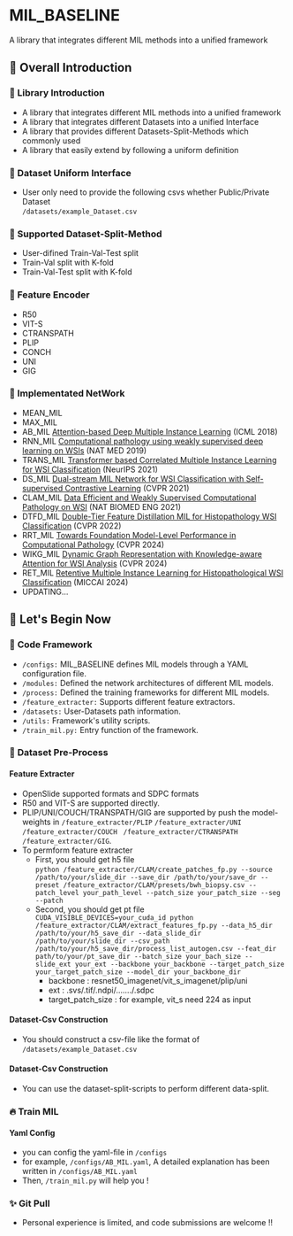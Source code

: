 # MIL_BASELINE
A library that integrates different MIL methods into a unified framework
## :memo: **Overall Introduction**
### :bookmark: Library Introduction
* A library that integrates different MIL methods into a unified framework
* A library that integrates different Datasets into a unified Interface
* A library that provides different Datasets-Split-Methods which commonly used
* A library that easily extend by following a uniform definition

### :bookmark: Dataset Uniform Interface
* User only need to provide the following csvs whether Public/Private Dataset<br/>
`/datasets/example_Dataset.csv`
  
### :bookmark: Supported Dataset-Split-Method
* User-difined Train-Val-Test split
* Train-Val split with K-fold
* Train-Val-Test split with K-fold

### :bookmark: Feature Encoder
* R50
* VIT-S
* CTRANSPATH
* PLIP
* CONCH
* UNI
* GIG
  
### :bookmark: Implementated NetWork
* MEAN_MIL
* MAX_MIL
* AB_MIL [Attention-based Deep Multiple Instance Learning](https://arxiv.org/abs/1802.04712) (ICML 2018)
* RNN_MIL [Computational pathology using weakly supervised deep learning on WSIs](https://pubmed.ncbi.nlm.nih.gov/31308507/) (NAT MED 2019)
* TRANS_MIL [Transformer based Correlated Multiple Instance Learning for WSI Classification](https://arxiv.org/abs/2106.00908) (NeurIPS 2021)
* DS_MIL [Dual-stream MIL Network for WSI Classification with Self-supervised Contrastive Learning](https://arxiv.org/abs/2011.08939) (CVPR 2021)
* CLAM_MIL [Data Efficient and Weakly Supervised Computational Pathology on WSI](https://arxiv.org/abs/2004.09666) (NAT BIOMED ENG 2021)
* DTFD_MIL [Double-Tier Feature Distillation MIL for Histopathology WSI Classification](https://arxiv.org/abs/2203.12081) (CVPR 2022)
* RRT_MIL [Towards Foundation Model-Level Performance in Computational Pathology](https://arxiv.org/abs/2402.17228) (CVPR 2024)
* WIKG_MIL [Dynamic Graph Representation with Knowledge-aware Attention for WSI Analysis](https://arxiv.org/abs/2403.07719) (CVPR 2024)
* RET_MIL [Retentive Multiple Instance Learning for Histopathological WSI Classification](https://arxiv.org/abs/2403.10858) (MICCAI 2024)
* UPDATING...

## :orange_book: Let's Begin Now
### 🔨 **Code Framework**
- `/configs:` MIL_BASELINE defines MIL models through a YAML configuration file.
- `/modules:` Defined the network architectures of different MIL models.
- `/process:` Defined the training frameworks for different MIL models.
- `/feature_extracter:` Supports different feature extractors.
- `/datasets:` User-Datasets path information.
- `/utils:` Framework's utility scripts.
- `/train_mil.py:` Entry function of the framework.

### 📁 **Dataset Pre-Process**
#### **Feature Extracter**
- OpenSlide supported formats and SDPC formats
- R50 and VIT-S are supported directly.
- PLIP/UNI/COUCH/TRANSPATH/GIG are supported by push the model-weights in `/feature_extracter/PLIP` `/feature_extracter/UNI` `/feature_extracter/COUCH ` `/feature_extracter/CTRANSPATH` `/feature_extracter/GIG`.
- To permform feature extracter </br>
  - First, you should get h5 file </br>
`python /feature_extracter/CLAM/create_patches_fp.py --source /path/to/your/slide_dir --save_dir /path/to/your/save_dr --preset /feature_extractor/CLAM/presets/bwh_biopsy.csv --patch_level your_path_level --patch_size your_patch_size --seg --patch` 
  - Second, you should get pt file </br>
`CUDA_VISIBLE_DEVICES=your_cuda_id python /feature_extractor/CLAM/extract_features_fp.py --data_h5_dir /path/to/your/h5_save_dir --data_slide_dir /path/to/your/slide_dir --csv_path /path/to/your/h5_save_dir/process_list_autogen.csv --feat_dir path/to/your/pt_save_dir --batch_size your_bach_size --slide_ext your_ext --backbone your_backbone --target_patch_size your_target_patch_size --model_dir your_backbone_dir` 
      - backbone : resnet50_imagenet/vit_s_imagenet/plip/uni
      - ext : .svs/.tif/.ndpi/......./.sdpc
      - target_patch_size : for example, vit_s need 224 as input

#### **Dataset-Csv Construction**
- You should construct a csv-file like the format of `/datasets/example_Dataset.csv`

#### **Dataset-Csv Construction**
- You can use the dataset-split-scripts to perform different data-split.


### :fire: **Train MIL**
#### **Yaml Config**
- you can config the yaml-file in `/configs`
- for example, `/configs/AB_MIL.yaml`, A detailed explanation has been written in  `/configs/AB_MIL.yaml`
- Then, `/train_mil.py` will help you !


### :sparkles: **Git Pull**
- Personal experience is limited, and code submissions are welcome !!
